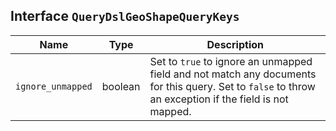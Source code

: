 ## Interface `QueryDslGeoShapeQueryKeys`

| Name | Type | Description |
| - | - | - |
| `ignore_unmapped` | boolean | Set to `true` to ignore an unmapped field and not match any documents for this query. Set to `false` to throw an exception if the field is not mapped. |
